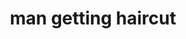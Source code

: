 ---
layout: people&body
title: man getting haircut
emoji: man_getting_haircut
permalink: 💇‍♂️.html
---